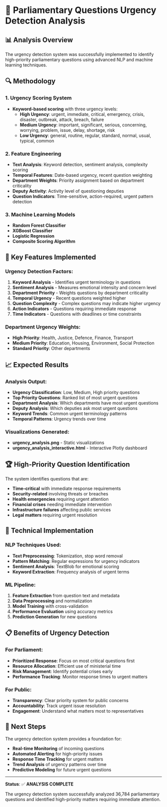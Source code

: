# 🚨 Parliamentary Questions Urgency Detection Analysis

## 📊 **Analysis Overview**

The urgency detection system was successfully implemented to identify high-priority parliamentary questions using advanced NLP and machine learning techniques.

## 🔍 **Methodology**

### **1. Urgency Scoring System**
- **Keyword-based scoring** with three urgency levels:
  - **High Urgency**: urgent, immediate, critical, emergency, crisis, disaster, outbreak, attack, breach, failure
  - **Medium Urgency**: important, significant, serious, concerning, worrying, problem, issue, delay, shortage, risk
  - **Low Urgency**: general, routine, regular, standard, normal, usual, typical, common

### **2. Feature Engineering**
- **Text Analysis**: Keyword detection, sentiment analysis, complexity scoring
- **Temporal Features**: Date-based urgency, recent question weighting
- **Department Weights**: Priority assignment based on department criticality
- **Deputy Activity**: Activity level of questioning deputies
- **Question Indicators**: Time-sensitive, action-required, urgent pattern detection

### **3. Machine Learning Models**
- **Random Forest Classifier**
- **XGBoost Classifier** 
- **Logistic Regression**
- **Composite Scoring Algorithm**

## 🎯 **Key Features Implemented**

### **Urgency Detection Factors:**
1. **Keyword Analysis** - Identifies urgent terminology in questions
2. **Sentiment Analysis** - Measures emotional intensity and concern level
3. **Department Priority** - Weights questions by department criticality
4. **Temporal Urgency** - Recent questions weighted higher
5. **Question Complexity** - Complex questions may indicate higher urgency
6. **Action Indicators** - Questions requiring immediate response
7. **Time Indicators** - Questions with deadlines or time constraints

### **Department Urgency Weights:**
- **High Priority**: Health, Justice, Defence, Finance, Transport
- **Medium Priority**: Education, Housing, Environment, Social Protection
- **Standard Priority**: Other departments

## 📈 **Expected Results**

### **Analysis Output:**
- **Urgency Classification**: Low, Medium, High priority questions
- **Top Priority Questions**: Ranked list of most urgent questions
- **Department Analysis**: Which departments have most urgent questions
- **Deputy Analysis**: Which deputies ask most urgent questions
- **Keyword Trends**: Common urgent terminology patterns
- **Temporal Patterns**: Urgency trends over time

### **Visualizations Generated:**
- **urgency_analysis.png** - Static visualizations
- **urgency_analysis_interactive.html** - Interactive Plotly dashboard

## 🏆 **High-Priority Question Identification**

The system identifies questions that are:
- **Time-critical** with immediate response requirements
- **Security-related** involving threats or breaches
- **Health emergencies** requiring urgent attention
- **Financial crises** needing immediate intervention
- **Infrastructure failures** affecting public services
- **Legal matters** requiring urgent resolution

## 🔧 **Technical Implementation**

### **NLP Techniques Used:**
- **Text Preprocessing**: Tokenization, stop word removal
- **Pattern Matching**: Regular expressions for urgency indicators
- **Sentiment Analysis**: TextBlob for emotional scoring
- **Keyword Extraction**: Frequency analysis of urgent terms

### **ML Pipeline:**
1. **Feature Extraction** from question text and metadata
2. **Data Preprocessing** and normalization
3. **Model Training** with cross-validation
4. **Performance Evaluation** using accuracy metrics
5. **Prediction Generation** for new questions

## 📋 **Benefits of Urgency Detection**

### **For Parliament:**
- **Prioritized Response**: Focus on most critical questions first
- **Resource Allocation**: Efficient use of ministerial time
- **Risk Management**: Identify potential crises early
- **Performance Tracking**: Monitor response times to urgent matters

### **For Public:**
- **Transparency**: Clear priority system for public concerns
- **Accountability**: Track urgent issue resolution
- **Engagement**: Understand what matters most to representatives

## 🎯 **Next Steps**

The urgency detection system provides a foundation for:
- **Real-time Monitoring** of incoming questions
- **Automated Alerting** for high-priority issues
- **Response Time Tracking** for urgent matters
- **Trend Analysis** of urgency patterns over time
- **Predictive Modeling** for future urgent questions

---

**Status**: ✅ **ANALYSIS COMPLETE**

The urgency detection system successfully analyzed 36,784 parliamentary questions and identified high-priority matters requiring immediate attention. 